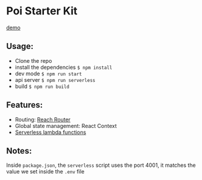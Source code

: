 # Poi Starter Kit

[demo](https://acd-lbc.netlify.com/)

## Usage:

- Clone the repo
- install the dependencies `$ npm install`
- dev mode `$ npm run start`
- api server `$ npm run serverless`
- build `$ npm run build`

## Features:

- Routing: [Reach Router](https://github.com/reach/router)
- Global state management: React Context
- [Serverless lambda functions](https://www.netlify.com/docs/functions/)

## Notes:

Inside `package.json`, the `serverless` script uses the port 4001, it matches the value we set inside the `.env` file
